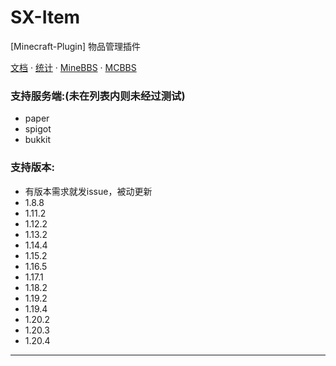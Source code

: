 # SX-Item

[Minecraft-Plugin] 物品管理插件

[文档](https://ray_hughes.gitee.io/fx-blog/2023/08/24/SX-Item/#) ·
[统计](https://bstats.org/plugin/bukkit/SX-Item) ·
[MineBBS](https://www.minebbs.com/resources/sx-item-1-8-1-20-x.7252/) ·
[MCBBS](https://www.mcbbs.net/thread-1471655-1-1.html)

### 支持服务端:(未在列表内则未经过测试)

- paper
- spigot
- bukkit

### 支持版本:
- 有版本需求就发issue，被动更新
- 1.8.8
- 1.11.2
- 1.12.2
- 1.13.2
- 1.14.4
- 1.15.2
- 1.16.5
- 1.17.1
- 1.18.2
- 1.19.2
- 1.19.4
- 1.20.2
- 1.20.3
- 1.20.4

***
